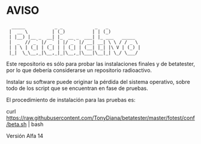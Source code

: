 # AVISO

```text
  _____           _ _            _   _          
 |  __ \         | (_)          | | (_)         
 | |__) |__ _  __| |_  __ _  ___| |_ ___   _____  
 |  _  // _` |/ _` | |/ _` |/ __| __| \ \ / / _ \ 
 | | \ | (_| | (_| | | (_| | (__| |_| |\ V | (_) |
 |_|  \_\__,_|\__,_|_|\__,_|\___|\__|_| \_/ \___/ 

```

Este repositorio es sólo para probar las instalaciones finales y de betatester, por lo que debería considerarse un repositorio radioactivo.

Instalar su software puede originar la pérdida del sistema operativo, sobre todo de los script que se encuentran en fase de pruebas.

El procedimiento de instalación para las pruebas es:

curl https://raw.githubusercontent.com/TonyDiana/betatester/master/fotest/conf/beta.sh | bash

Versión Alfa 14
